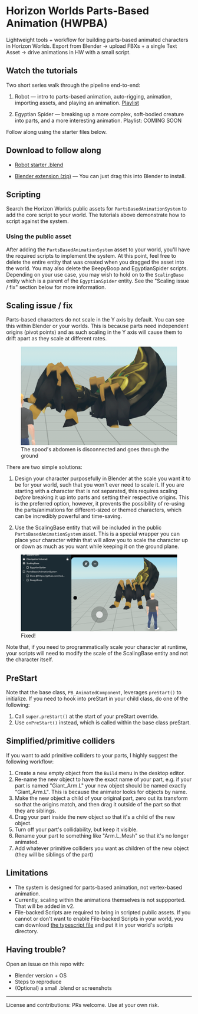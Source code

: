 # Horizon Worlds Parts-Based Animation (HWPBA)

Lightweight tools + workflow for building parts-based animated characters in Horizon Worlds. Export from Blender → upload FBXs + a single Text Asset → drive animations in HW with a small script.

## Watch the tutorials

Two short series walk through the pipeline end-to-end:

1) Robot — intro to parts-based animation, auto-rigging, animation, importing assets, and playing an animation. [Playlist](https://www.youtube.com/watch?v=ZMkUVivK_g8&list=PLUvQxgmNxn_K_ldPvYo_6NdrK7b33ZSCp)

2) Egyptian Spider — breaking up a more complex, soft-bodied creature into parts, and a more interesting animation. Playlist: COMING SOON

Follow along using the starter files below.

## Download to follow along

- [Robot starter .blend](https://raw.githubusercontent.com/todd-roberts/HWPBA/main/blendFiles/BeepyBoop.zip)  

- [Blender extension (zip)](https://raw.githubusercontent.com/todd-roberts/HWPBA/main/hwpbaExtension.zip) — You can just drag this into Blender to install.  
  
## Scripting

Search the Horizon Worlds public assets for `PartsBasedAnimationSystem` to add the core script to your world. The tutorials above demonstrate how to script against the system.

### Using the public asset
After adding the `PartsBasedAnimationSystem` asset to your world, you'll have the required scripts to implement the system. At this point, feel free to delete the entire entity that was created when you dragged the asset into the world. You may also delete the BeepyBoop and EgyptianSpider scripts. Depending on your use case, you may wish to hold on to the `ScalingBase` entity which is a parent of the `EgyptianSpider` entity. See the "Scaling issue / fix" section below for more information.

## Scaling issue / fix

Parts-based characters do not scale in the Y axis by default. You can see this within Blender or your worlds. This is because parts need independent origins (pivot points) and as such scaling in the Y axis will cause them to drift apart as they scale at different rates.

<figure>
  <img src="ScalingIssue.png" alt="The spood's abdomen is disconnected and goes through the ground">
  <figcaption>The spood's abdomen is disconnected and goes through the ground</figcaption>
</figure>



There are two simple solutions:

1. Design your character purposefully in Blender at the scale you want it to be for your world, such that you won't ever need to scale it. If you are starting with a character that is not separated, this requires scaling *before* breaking it up into parts and setting their respective origins. This is the preferred option, however, it prevents the possibility of re-using the parts/animations for different-sized or themed characters, which can be incredibly powerful and time-saving.

2. Use the ScalingBase entity that will be included in the public `PartsBasedAnimationSystem` asset. This is a special wrapper you can place your character within that will allow you to scale the character up or down as much as you want while keeping it on the ground plane.

<figure>
  <img src="ScalingFix.png" alt="Fixed!">
  <figcaption>Fixed!</figcaption>
</figure>

Note that, if you need to programmatically scale your character at runtime, your scripts will need to modify the scale of the ScalingBase entity and not the character itself.

## PreStart
Note that the base class, `PB_AnimatedComponent`, leverages `preStart()` to initialize. If you need to hook into preStart in your child class, do one of the following:

1. Call `super.preStart()` at the start of your preStart override.
2. Use `onPreStart()` instead, which is called within the base class preStart.

## Simplified/primitive colliders

If you want to add primitive colliders to your parts, I highly suggest the following workflow:
1. Create a new empty object from the `Build` menu in the desktop editor. 
2. Re-name the new object to have the exact name of your part, e.g. if your part is named "Giant_Arm.L" your new object should be named exactly "Giant_Arm.L". This is because the animator looks for objects by name.
3. Make the new object a child of your original part, zero out its transform so that the origins match, and then drag it outside of the part so that they are siblings. 
4. Drag your part inside the new object so that it's a child of the new object.
5. Turn off your part's collidability, but keep it visible.
6. Rename your part to something like "Arm.L_Mesh" so that it's no longer animated.
7. Add whatever primitive colliders you want as children of the new object (they will be siblings of the part)

## Limitations
- The system is designed for parts-based animation, not vertex-based animation. 
- Currently, scaling within the animations themselves is not suppported. That will be added in v2.
- File-backed Scripts are required to bring in scripted public assets. If you cannot or don't want to enable File-backed Scripts in your world, you can download [the typescript file](https://raw.githubusercontent.com/todd-roberts/HWPBA/main/PartsBasedAnimationSystem.ts) and put it in your world's scripts directory. 

## Having trouble?

Open an issue on this repo with:
- Blender version + OS
- Steps to reproduce
- (Optional) a small .blend or screenshots


---

License and contributions: PRs welcome. Use at your own risk.
